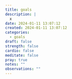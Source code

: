 ```yaml
---
title: goals
description: |
  x
date: 2024-01-11 13:07:12
created: 2024-01-11 13:07:12
categories:
  - goals
draft: false
strength: false
cardio: false
meditate: false
pray: true
notes: ""
observations: ""
---
```

